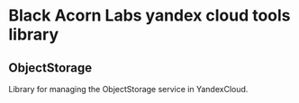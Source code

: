 # Black Acorn Labs yandex cloud tools library

## ObjectStorage
Library for managing the ObjectStorage service in YandexCloud.